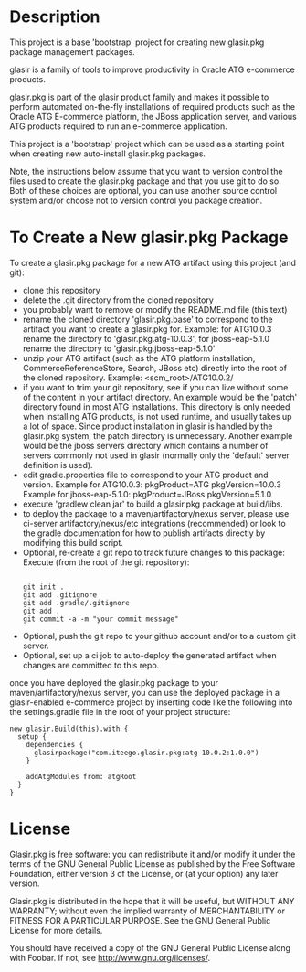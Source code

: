 Description
===========
This project is a base 'bootstrap' project for creating new 
glasir.pkg package management packages. 

glasir is a family of tools to improve productivity in Oracle ATG 
e-commerce products. 

glasir.pkg is part of the glasir product family and makes it possible
to perform automated on-the-fly installations of required products such as 
the Oracle ATG E-commerce platform, the JBoss application server, and 
various ATG products required to run an e-commerce application. 

This project is a 'bootstrap' project which can be used as a starting 
point when creating new auto-install glasir.pkg packages. 

Note, the instructions below assume that you want to version control the 
files used to create the glasir.pkg package and that you use git to do so. 
Both of these choices are optional, you can use another source control system
and/or choose not to version control you package creation. 

To Create a New glasir.pkg Package
==================================
To create a glasir.pkg package for a new ATG artifact using this project (and git): 

  * clone this repository
  * delete the .git directory from the cloned repository
  * you probably want to remove or modify the README.md file (this text)
  * rename the cloned directory 'glasir.pkg.base' to correspond to 
    the artifact you want to create a glasir.pkg for. Example: for 
    ATG10.0.3 rename the directory to 'glasir.pkg.atg-10.0.3', for jboss-eap-5.1.0
    rename the directory to 'glasir.pkg.jboss-eap-5.1.0'
  * unzip your ATG artifact (such as the ATG platform installation, 
    CommerceReferenceStore, Search, JBoss etc) directly into the root of 
    the cloned repository. Example: <scm_root>/ATG10.0.2/
  * if you want to trim your git repository, see if you can live without
    some of the content in your artifact directory. An example would be 
    the 'patch' directory found in most ATG installations. This directory 
    is only needed when installing ATG products, is not used runtime, and 
    usually takes up a lot of space. Since product installation in glasir 
    is handled by the glasir.pkg system, the patch directory is unnecessary. 
    Another example would be the jboss servers directory which contains a number
    of servers commonly not used in glasir (normally only the 'default' server 
    definition is used).
  * edit gradle.properties file to correspond to your ATG product and version. 
    Example for ATG10.0.3: 
    pkgProduct=ATG
    pkgVersion=10.0.3
    Example for jboss-eap-5.1.0: 
    pkgProduct=JBoss
    pkgVersion=5.1.0
  * execute 'gradlew clean jar' to build a glasir.pkg package at 
    build/libs. 
  * to deploy the package to a maven/artifactory/nexus server, please 
    use ci-server artifactory/nexus/etc integrations (recommended)
    or look to the gradle documentation for how to publish artifacts directly 
    by modifying this build script. 
  * Optional, re-create a git repo to track future changes to this package: 
    Execute (from the root of the git repository): 
    <pre><code> 
    git init .
    git add .gitignore
    git add .gradle/.gitignore
    git add .
    git commit -a -m "your commit message"
    </code></pre>
  * Optional, push the git repo to your github account and/or to a custom git server. 
  * Optional, set up a ci job to auto-deploy the generated artifact when changes are 
    committed to this repo. 

once you have deployed the glasir.pkg package to your maven/artifactory/nexus 
server, you can use the deployed package in a glasir-enabled e-commerce project by inserting
code like the following into the settings.gradle file in the root of your project 
structure: 

    new glasir.Build(this).with {
      setup {
        dependencies {
          glasirpackage("com.iteego.glasir.pkg:atg-10.0.2:1.0.0")
        }
    
        addAtgModules from: atgRoot
      }
    }


License
=======
Glasir.pkg is free software: you can redistribute it and/or modify
it under the terms of the GNU General Public License as published by
the Free Software Foundation, either version 3 of the License, or
(at your option) any later version.

Glasir.pkg is distributed in the hope that it will be useful,
but WITHOUT ANY WARRANTY; without even the implied warranty of
MERCHANTABILITY or FITNESS FOR A PARTICULAR PURPOSE.  See the
GNU General Public License for more details.

You should have received a copy of the GNU General Public License
along with Foobar.  If not, see <http://www.gnu.org/licenses/>.
